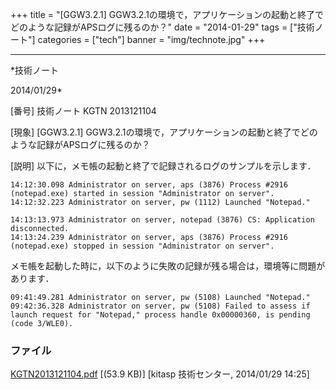 ﻿+++
title = "[GGW3.2.1] GGW3.2.1の環境で，アプリケーションの起動と終了でどのような記録がAPSログに残るのか？"
date = "2014-01-29"
tags = ["技術ノート"]
categories = ["tech"]
banner = "img/technote.jpg"
+++

-----------------------------------------------------------------------------------------------------------------------------

*技術ノート

2014/01/29*


[番号]
技術ノート KGTN 2013121104

[現象]
[GGW3.2.1]
GGW3.2.1の環境で，アプリケーションの起動と終了でどのような記録がAPSログに残るのか？

[説明]
以下に，メモ帳の起動と終了で記録されるログのサンプルを示します．

    14:12:30.098 Administrator on server, aps (3876) Process #2916 (notepad.exe) started in session "Administrator on server".
    14:12:32.223 Administrator on server, pw (1112) Launched "Notepad." 

    14:13:13.973 Administrator on server, notepad (3876) CS: Application disconnected.
    14:13:24.239 Administrator on server, aps (3876) Process #2916 (notepad.exe) stopped in session "Administrator on server".

メモ帳を起動した時に，以下のように失敗の記録が残る場合は，環境等に問題があります．

    09:41:49.281 Administrator on server, pw (5108) Launched "Notepad." 
    09:42:36.328 Administrator on server, pw (5108) Failed to assess if launch request for "Notepad," process handle 0x00000360, is pending (code 3/WLE0).


### ファイル

 
 


[KGTN2013121104.pdf](http://techreport.kitasp.net/attachments/download/1455/KGTN2013121104.pdf)
 [(53.9 KB)] [kitasp 技術センター, 2014/01/29
14:25]


 


 

